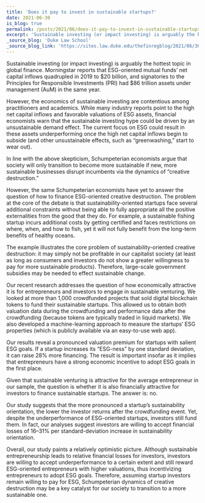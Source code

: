 ```yaml
---
title: 'Does it pay to invest in sustainable startups?'
date: 2021-06-30
is_blog: true
permalink: /posts/2021/06/does-it-pay-to-invest-in-sustainable-startups/
excerpt: 'Sustainable investing (or impact investing) is arguably the hottest topic in global finance. Morningstar reports that ESG-oriented mutual funds’ net capital inflows quadrupled in 2019 to $20 billion, and signatories to the Principles for Responsible Investments (PRI) had $86 trillion assets under management (AuM) in the same year. However, the economics of sustainable investing are contentious among practitioners and academics. While many industry reports point to the high net capital inflows and favorable valuations of ESG assets, financial economists warn that the sustainable investing hype could be driven by an unsustainable demand effect. The current focus on ESG could result in these assets underperforming once the high net capital inflows begin to subside (and other unsustainable effects, such as “greenwashing,” start to wear out). In line with the above skepticism, Schumpeterian economists argue that society will only transition to become more sustainable if new, more sustainable businesses disrupt incumbents via the dynamics of “creative destruction.” However, the same Schumpeterian economists have yet to answer the question of how to finance ESG-oriented creative destruction. The problem at the core of the debate is that sustainability-oriented startups face several additional constraints without being able to fully appropriate all the positive externalities from the good that they do.'
_source_blog: 'Duke Law School'
_source_blog_link: 'https://sites.law.duke.edu/thefinregblog/2021/06/30/does-it-pay-to-invest-in-sustainable-startups/'
---
```


Sustainable investing (or impact investing) is arguably the hottest topic in global finance. Morningstar reports that ESG-oriented mutual funds’ net capital inflows quadrupled in 2019 to $20 billion, and signatories to the Principles for Responsible Investments (PRI) had $86 trillion assets under management (AuM) in the same year.

However, the economics of sustainable investing are contentious among practitioners and academics. While many industry reports point to the high net capital inflows and favorable valuations of ESG assets, financial economists warn that the sustainable investing hype could be driven by an unsustainable demand effect. The current focus on ESG could result in these assets underperforming once the high net capital inflows begin to subside (and other unsustainable effects, such as “greenwashing,” start to wear out).

In line with the above skepticism, Schumpeterian economists argue that society will only transition to become more sustainable if new, more sustainable businesses disrupt incumbents via the dynamics of “creative destruction.”

However, the same Schumpeterian economists have yet to answer the question of how to finance ESG-oriented creative destruction. The problem at the core of the debate is that sustainability-oriented startups face several additional constraints without being able to fully appropriate all the positive externalities from the good that they do. For example, a sustainable fishing startup incurs additional costs by getting certified and faces restrictions on where, when, and how to fish, yet it will not fully benefit from the long-term benefits of healthy oceans.

The example illustrates the core problem of sustainability-oriented creative destruction: it may simply not be profitable in our capitalist society (at least as long as consumers and investors do not show a greater willingness to pay for more sustainable products). Therefore, large-scale government subsidies may be needed to effect sustainable change.

Our recent research addresses the question of how economically attractive it is for entrepreneurs and investors to engage in sustainable venturing. We looked at more than 1,000 crowdfunded projects that sold digital blockchain tokens to fund their sustainable startups. This allowed us to obtain both valuation data during the crowdfunding and performance data after the crowdfunding (because tokens are typically traded in liquid markets). We also developed a machine-learning approach to measure the startups’ ESG properties (which is publicly available via an easy-to-use web app).

Our results reveal a pronounced valuation premium for startups with salient ESG goals. If a startup increases its “ESG-ness” by one standard deviation, it can raise 28% more financing. The result is important insofar as it implies that entrepreneurs have a strong economic incentive to adopt ESG goals in the first place.

Given that sustainable venturing is attractive for the average entrepreneur in our sample, the question is whether it is also financially attractive for investors to finance sustainable startups. The answer is: no.

Our study suggests that the more pronounced a startup’s sustainability orientation, the lower the investor returns after the crowdfunding event. Yet, despite the underperformance of ESG-oriented startups, investors still fund them. In fact, our analyses suggest investors are willing to accept financial losses of 16–31% per standard-deviation increase in sustainability orientation.

Overall, our study paints a relatively optimistic picture. Although sustainable entrepreneurship leads to relative financial losses for investors, investors are willing to accept underperformance to a certain extent and still reward ESG-oriented entrepreneurs with higher valuations, thus incentivizing entrepreneurs to adopt ESG goals. Therefore, assuming startup investors remain willing to pay for ESG, Schumpeterian dynamics of creative destruction may be a key catalyst for our society to transition to a more sustainable one.

